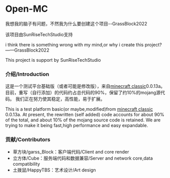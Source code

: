 # Open-MC

我想我的脑子有问题，不然我为什么要创建这个项目--GrassBlock2022

该项目由SunRiseTechStudio支持

i think there is something wrong with my mind,or why i create this project?——GrassBlock2022

This project is support by SunRiseTechStudio

### 介绍/Introduction

这是一个测试平台基础版（或者可能是修改版），来自[minecraft classic](class.minecraft.net)0.0.13a。
目前，重写（自行添加）的代码约占总代码的90%，保留了约10%的mojang源代码。
我们正在努力使其稳定，高性能，易于扩展。

This is a test platform basic(or maybe,modified)from [minecraft classic](class.minecraft.net) 0.0.13a.
At present, the rewritten (self added) code accounts for about 90% of the total, and about 10% of the mojang source code is retained.
We are trying to make it being fast,high performance and easy expandable.

### 贡献/Contributors

- 草方块/garss_Block：客户端代码/Client and core render
- 立方体/Cube：服务端代码和数据兼容/Server and network core,data compatibility
- 土拨鼠/HappyTBS：艺术设计/Art design
